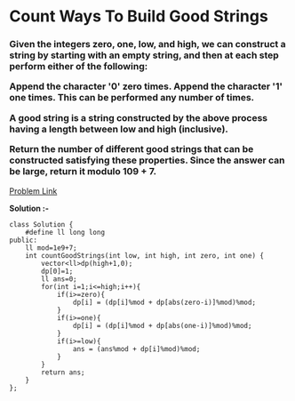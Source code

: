 # Count Ways To Build Good Strings

<h3>
Given the integers zero, one, low, and high, we can construct a string by starting with an empty string, and then at each step perform either of the following:

Append the character '0' zero times.
Append the character '1' one times.
This can be performed any number of times.

A good string is a string constructed by the above process having a length between low and high (inclusive).

Return the number of different good strings that can be constructed satisfying these properties. Since the answer can be large, return it modulo 109 + 7.
</h3>

[Problem Link](https://leetcode.com/problems/count-ways-to-build-good-strings/description/)


**Solution :-**

```
class Solution {
    #define ll long long
public:
    ll mod=1e9+7;
    int countGoodStrings(int low, int high, int zero, int one) {
        vector<ll>dp(high+1,0);
        dp[0]=1;
        ll ans=0;
        for(int i=1;i<=high;i++){
            if(i>=zero){
                dp[i] = (dp[i]%mod + dp[abs(zero-i)]%mod)%mod; 
            }
            if(i>=one){
                dp[i] = (dp[i]%mod + dp[abs(one-i)]%mod)%mod; 
            }
            if(i>=low){
                ans = (ans%mod + dp[i]%mod)%mod;
            }
        }
        return ans;
    }
};
```
